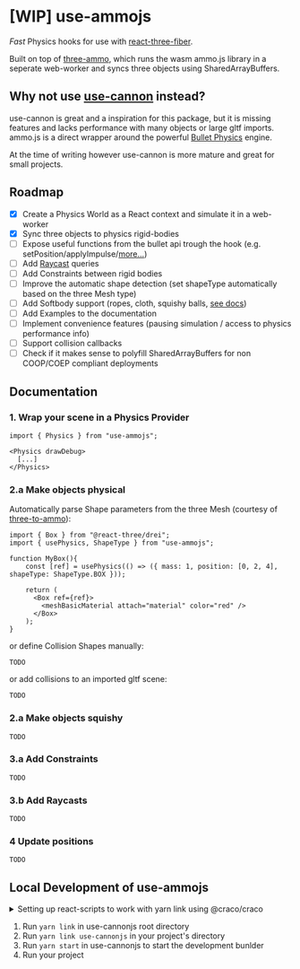 # [WIP] use-ammojs

*Fast* Physics hooks for use with [react-three-fiber](https://github.com/pmndrs/react-three-fiber).

Built on top of [three-ammo](https://github.com/infinitelee/three-ammo), which runs the wasm ammo.js library in a seperate web-worker and syncs three objects using SharedArrayBuffers.

## Why not use [use-cannon](https://github.com/pmndrs/use-cannon) instead?

use-cannon is great and a inspiration for this package, but it is missing features and lacks performance with many objects or large gltf imports. ammo.js is a direct wrapper around the powerful [Bullet Physics](http://www.bulletphysics.org/) engine.

At the time of writing however use-cannon is more mature and great for small projects.

## Roadmap

- [x] Create a Physics World as a React context and simulate it in a web-worker
- [x] Sync three objects to physics rigid-bodies
- [ ] Expose useful functions from the bullet api trough the hook (e.g. setPosition/applyImpulse/[more...](https://pybullet.org/Bullet/BulletFull/classbtRigidBody.html))
- [ ] Add [Raycast](https://pybullet.org/Bullet/BulletFull/classbtCollisionWorld.html#aaac6675c8134f6695fecb431c72b0a6a) queries
- [ ] Add Constraints between rigid bodies
- [ ] Improve the automatic shape detection (set shapeType automatically based on the three Mesh type)
- [ ] Add Softbody support (ropes, cloth, squishy balls, [see docs](https://pybullet.org/Bullet/BulletFull/classbtSoftBody.html))
- [ ] Add Examples to the documentation
- [ ] Implement convenience features (pausing simulation / access to physics performance info)
- [ ] Support collision callbacks
- [ ] Check if it makes sense to polyfill SharedArrayBuffers for non COOP/COEP compliant deployments

## Documentation

### 1. Wrap your scene in a Physics Provider
```tsx
import { Physics } from "use-ammojs";

<Physics drawDebug>
  [...] 
</Physics>
```

### 2.a Make objects physical

Automatically parse Shape parameters from the three Mesh (courtesy of [three-to-ammo](https://github.com/InfiniteLee/three-to-ammo)):

```tsx
import { Box } from "@react-three/drei";
import { usePhysics, ShapeType } from "use-ammojs";

function MyBox(){
    const [ref] = usePhysics(() => ({ mass: 1, position: [0, 2, 4], shapeType: ShapeType.BOX }));

    return (
      <Box ref={ref}>
        <meshBasicMaterial attach="material" color="red" />
      </Box>
    );
}
```

or define Collision Shapes manually:
```
TODO
```

or add collisions to an imported gltf scene:
```
TODO
```

### 2.a Make objects squishy

```
TODO
```


### 3.a Add Constraints

```
TODO
```


### 3.b Add Raycasts

```
TODO
```


### 4 Update positions


```
TODO
```


## Local Development of use-ammojs


<details> 
<summary> Setting up react-scripts to work with yarn link using @craco/craco </summary>

1. `yarn add @craco/craco --dev`
2. Replace `react-scripts` with `craco` in your `package.json` (see [@craco/craco](https://www.npmjs.com/package/@craco/craco) documentation)
3. Add `craco.config.js` to project root:

```js
const path = require("path");

[...]

// Fix that prevents a duplicate react library being imported when using a linked yarn package
webpackConfig.resolve.alias = {
  ...webpackConfig.resolve.alias,
  react: path.resolve("./node_modules/react"),
  "@react-three/fiber": path.resolve("./node_modules/@react-three/fiber"),
  three: path.resolve("./node_modules/three"),
};

[...]
```

</details>

1. Run `yarn link` in use-cannonjs root directory
2. Run `yarn link use-cannonjs` in your project's directory
3. Run `yarn start` in use-cannonjs to start the development bunlder
4. Run your project
